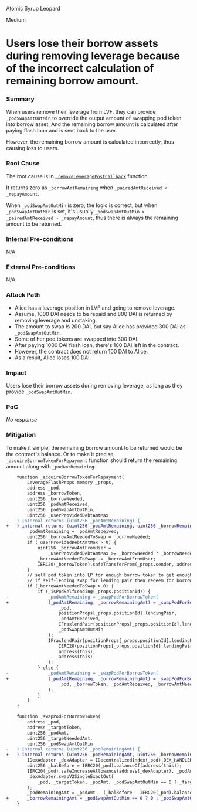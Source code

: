 Atomic Syrup Leopard

Medium

# Users lose their borrow assets during removing leverage because of the incorrect calculation of remaining borrow amount.

### Summary

When users remove their leverage from LVF, they can provide `_podSwapAmtOutMin` to override the output amount of swapping pod token into borrow asset. And the remaining borrow amount is calculated after paying flash loan and is sent back to the user.

However, the remaining borrow amount is calculated incorrectly, thus causing loss to users.

### Root Cause

The root cause is in [`_removeLeveragePostCallback`](https://github.com/sherlock-audit/2025-01-peapods-finance/blob/d28eb19f4b39d3db7997477460f9f9c76839cb0c/contracts/contracts/lvf/LeverageManager.sol#L400) function.

It returns zero as  `_borrowAmtRemaining` when `_pairedAmtReceived < _repayAmount`.

When `_podSwapAmtOutMin` is zero, the logic is correct, but when `_podSwapAmtOutMin` is set, it's usually `_podSwapAmtOutMin > _pairedAmtReceived - _repayAmount`, thus there is always the remaining amount to be returned.

### Internal Pre-conditions

N/A

### External Pre-conditions

N/A

### Attack Path

- Alice has a leverage position in LVF and going to remove leverage.
- Assume, 1000 DAI needs to be repaid and 800 DAI is returned by removing leverage and unstaking.
- The amount to swap is 200 DAI, but say Alice has provided 300 DAI as `_podSwapAmtOutMin`.
- Some of her pod tokens are swapped into 300 DAI.
- After paying 1000 DAI flash loan, there's 100 DAI left in the contract.
- However, the contract does not return 100 DAI to Alice.
- As a result, Alice loses 100 DAI.

### Impact

Users lose their borrow assets during removing leverage, as long as they provide `_podSwapAmtOutMin`.

### PoC

_No response_

### Mitigation

To make it simple, the remaining borrow amount to be returned would be the contract's balance. Or to make it precise, `_acquireBorrowTokenForRepayment` function should return the remaining amount along with `_podAmtRemaining`.

```diff
    function _acquireBorrowTokenForRepayment(
        LeverageFlashProps memory _props,
        address _pod,
        address _borrowToken,
        uint256 _borrowNeeded,
        uint256 _podAmtReceived,
        uint256 _podSwapAmtOutMin,
        uint256 _userProvidedDebtAmtMax
-   ) internal returns (uint256 _podAmtRemaining) {
+   ) internal returns (uint256 _podAmtRemaining, uint256 _borrowRemainingAmt) {
        _podAmtRemaining = _podAmtReceived;
        uint256 _borrowAmtNeededToSwap = _borrowNeeded;
        if (_userProvidedDebtAmtMax > 0) {
            uint256 _borrowAmtFromUser =
                _userProvidedDebtAmtMax >= _borrowNeeded ? _borrowNeeded : _userProvidedDebtAmtMax;
            _borrowAmtNeededToSwap -= _borrowAmtFromUser;
            IERC20(_borrowToken).safeTransferFrom(_props.sender, address(this), _borrowAmtFromUser);
        }
        // sell pod token into LP for enough borrow token to get enough to repay
        // if self-lending swap for lending pair then redeem for borrow token
        if (_borrowAmtNeededToSwap > 0) {
            if (_isPodSelfLending(_props.positionId)) {
-               _podAmtRemaining = _swapPodForBorrowToken(
+               (_podAmtRemaining, _borrowRemainingAmt) = _swapPodForBorrowToken(
                    _pod,
                    positionProps[_props.positionId].lendingPair,
                    _podAmtReceived,
                    IFraxlendPair(positionProps[_props.positionId].lendingPair).convertToShares(_borrowAmtNeededToSwap),
                    _podSwapAmtOutMin
                );
                IFraxlendPair(positionProps[_props.positionId].lendingPair).redeem(
                    IERC20(positionProps[_props.positionId].lendingPair).balanceOf(address(this)),
                    address(this),
                    address(this)
                );
            } else {
-               _podAmtRemaining = _swapPodForBorrowToken(
+               (_podAmtRemaining, _borrowRemainingAmt) = _swapPodForBorrowToken(
                    _pod, _borrowToken, _podAmtReceived, _borrowAmtNeededToSwap, _podSwapAmtOutMin
                );
            }
        }
    }

    function _swapPodForBorrowToken(
        address _pod,
        address _targetToken,
        uint256 _podAmt,
        uint256 _targetNeededAmt,
        uint256 _podSwapAmtOutMin
-   ) internal returns (uint256 _podRemainingAmt) {
+   ) internal returns (uint256 _podRemainingAmt, uint256 _borrowRemainingAmt) {
        IDexAdapter _dexAdapter = IDecentralizedIndex(_pod).DEX_HANDLER();
        uint256 _balBefore = IERC20(_pod).balanceOf(address(this));
        IERC20(_pod).safeIncreaseAllowance(address(_dexAdapter), _podAmt);
        _dexAdapter.swapV2SingleExactOut(
            _pod, _targetToken, _podAmt, _podSwapAmtOutMin == 0 ? _targetNeededAmt : _podSwapAmtOutMin, address(this)
        );
        _podRemainingAmt = _podAmt - (_balBefore - IERC20(_pod).balanceOf(address(this)));
+       _borrowRemainingAmt = _podSwapAmtOutMin == 0 ? 0 : _podSwapAmtOutMin - _targetNeededAmt;
    }
```